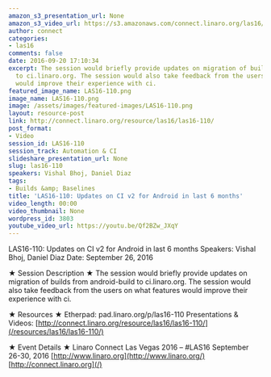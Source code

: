```yaml
---
amazon_s3_presentation_url: None
amazon_s3_video_url: https://s3.amazonaws.com/connect.linaro.org/las16/Videos/Monday/LAS16-110%20Updates%20on%20CI%20v2%20for%20Android%20in%20last%206%20months.mp4
author: connect
categories:
- las16
comments: false
date: 2016-09-20 17:10:34
excerpt: The session would briefly provide updates on migration of builds from android-build
  to ci.linaro.org. The session would also take feedback from the users on what features
  would improve their experience with ci.
featured_image_name: LAS16-110.png
image_name: LAS16-110.png
image: /assets/images/featured-images/LAS16-110.png
layout: resource-post
link: http://connect.linaro.org/resource/las16/las16-110/
post_format:
- Video
session_id: LAS16-110
session_track: Automation & CI
slideshare_presentation_url: None
slug: las16-110
speakers: Vishal Bhoj, Daniel Diaz
tags:
- Builds &amp; Baselines
title: 'LAS16-110: Updates on CI v2 for Android in last 6 months'
video_length: 00:00
video_thumbnail: None
wordpress_id: 3803
youtube_video_url: https://youtu.be/Qf2BZw_JXqY
---
```


LAS16-110: Updates on CI v2 for Android in last 6 months
Speakers: Vishal Bhoj, Daniel Diaz
Date: September 26, 2016

★ Session Description ★
The session would briefly provide updates on migration of builds from android-build to ci.linaro.org. The session would also take feedback from the users on what features would improve their experience with ci.

★ Resources ★
Etherpad: pad.linaro.org/p/las16-110
Presentations & Videos: [http://connect.linaro.org/resource/las16/las16-110/](/resources/las16/las16-110/)

★ Event Details ★
Linaro Connect Las Vegas 2016 – #LAS16
September 26-30, 2016
[http://www.linaro.org](http://www.linaro.org/)
[http://connect.linaro.org](/)
